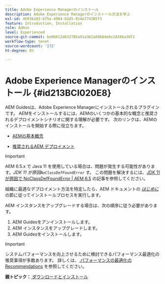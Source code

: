 ```yaml
---
title: Adobe Experience Managerのインストール
description: Adobe Experience Managerのインストール方法を学ぶ
exl-id: 4693b102-b75a-4904-b2d5-914e774305f3
feature: Introduction, Installation
role: Admin
level: Experienced
source-git-commit: be06612d832785a91a3b2a89b84e0c2438ba30f2
workflow-type: tm+mt
source-wordcount: '172'
ht-degree: 0%

---
```


# Adobe Experience Managerのインストール {#id213BCI020E8}

AEM Guidesは、Adobe Experience Managerにインストールされるプラグインです。 AEMをインストールするには、AEMのいくつかの基本的な概念と推奨されるデプロイメントシナリオに関する理解が必要です。 次のリンクは、AEMのインストールを開始する際に役立ちます。

- [AEMの基本概念 ](https://helpx.adobe.com/experience-manager/6-5/sites/deploying/using/deploy.html#BasicConcepts)

- [ 推奨されるAEM デプロイメント ](https://helpx.adobe.com/experience-manager/6-5/sites/deploying/using/recommended-deploys.html)


>[!IMPORTANT]
>
> AEM 6.5.x で Java 11 を使用している場合は、問題が発生する可能性があります。*JDK 11 が原因`NoClassDefFoundError`* す。 この問題を解決するには、[JDK 11 が原因で NoClassDefFoundError \| AEM 6.5](https://helpx.adobe.com/experience-manager/kb/jdk-11-causes-noclassdeffounderror---aem-6-5.html) の記事を参照してください。

組織に最適なデプロイメント方法を特定したら、AEM ドキュメントの *[はじめに ](https://helpx.adobe.com/jp/experience-manager/6-5/sites/deploying/using/deploy.html#GettingStarted)* の節に従ってインストールプロセスを実行します。

AEM インスタンスをアップグレードする場合は、次の順序に従う必要があります。

1. AEM Guidesをアンインストールします。
1. AEM インスタンスをアップグレードします。
1. AEM Guidesをインストールします。

>[!IMPORTANT]
>
> システムパフォーマンスを向上させるために検討できるパフォーマンス最適化の推奨事項が多数あります。 詳しくは、[ パフォーマンスの最適化のRecommendations](download-install-recommend-perf-optimiz.md#) を参照してください。

**親トピック：**[ ダウンロードとインストール ](download-install.md)
